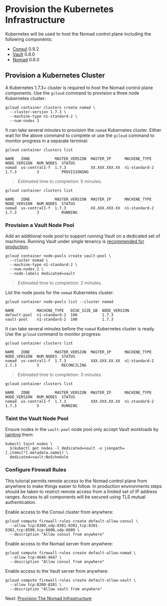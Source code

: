 # Provision the Kubernetes Infrastructure

Kubernetes will be used to host the Nomad control plane including the following components:

* [Consul](https://www.consul.io/) 0.9.2
* [Vault](https://www.vaultproject.io/) 0.8.0
* [Nomad](https://www.nomadproject.io/) 0.6.0

## Provision a Kubernetes Cluster

A Kubernetes 1.7.3+ cluster is required to host the Nomad control plane components. Use the `gcloud` command to provision a three node Kubernetes cluster:

```
gcloud container clusters create nomad \
  --cluster-version 1.7.3 \
  --machine-type n1-standard-2 \
  --num-nodes 3
```

It can take several minutes to provision the `nomad` Kubernetes cluster. Either wait for the above command to complete or use the `gcloud` command to monitor progress in a separate terminal:

```
gcloud container clusters list
```
```
NAME   ZONE           MASTER_VERSION  MASTER_IP      MACHINE_TYPE   NODE_VERSION  NUM_NODES  STATUS
nomad  us-central1-f  1.7.3           XX.XXX.XXX.XX  n1-standard-2  1.7.3         3          PROVISIONING
```

> Estimated time to completion: 5 minutes.

```
gcloud container clusters list
```
```
NAME   ZONE           MASTER_VERSION  MASTER_IP      MACHINE_TYPE   NODE_VERSION  NUM_NODES  STATUS
nomad  us-central1-f  1.7.3           XX.XXX.XXX.XX  n1-standard-2  1.7.3         3          RUNNING
```

### Provision a Vault Node Pool

Add an additional node pool to support running Vault on a dedicated set of machines. Running Vault under single tenancy is [recommended for production](https://www.vaultproject.io/guides/production.html).

```
gcloud container node-pools create vault-pool \
  --cluster nomad \
  --machine-type n1-standard-2 \
  --num-nodes 2 \
  --node-labels dedicated=vault
```

> Estimated time to completion: 2 minutes.

List the node pools for the `nomad` Kubernetes cluster:

```
gcloud container node-pools list --cluster nomad
```
```
NAME          MACHINE_TYPE   DISK_SIZE_GB  NODE_VERSION
default-pool  n1-standard-2  100           1.7.3
vault-pool    n1-standard-2  100           1.7.3
```

It can take several minutes before the `nomad` Kubernetes cluster is ready. Use the `gcloud` command to monitor progress:

```
gcloud container clusters list
```

```
NAME   ZONE           MASTER_VERSION  MASTER_IP      MACHINE_TYPE   NODE_VERSION  NUM_NODES  STATUS
nomad  us-central1-f  1.7.3           XXX.XXX.XX.XX  n1-standard-2  1.7.3         5          RECONCILING
```

> Estimated time to completion: 3 minutes.

```
gcloud container clusters list
```

```
NAME   ZONE           MASTER_VERSION  MASTER_IP      MACHINE_TYPE   NODE_VERSION  NUM_NODES  STATUS
nomad  us-central1-f  1.7.3           XXX.XXX.XX.XX  n1-standard-2  1.7.3         5          RUNNING
```

### Taint the Vault Node Pool

Ensure nodes in the `vault-pool` node pool only accept Vault workloads by [tainting](https://kubernetes.io/docs/concepts/configuration/assign-pod-node/#taints-and-tolerations-beta-feature) them:

```
kubectl taint nodes \
  $(kubectl get nodes -l dedicated=vault -o jsonpath={.items[*].metadata.name}) \
  dedicated=vault:NoSchedule
```

### Configure Firewall Rules

This tutorial permits remote access to the Nomad control plane from anywhere to make things easier to follow. In production environments steps should be taken to restrict remote access from a limited set of IP address ranges. Access to all components will be secured using TLS mutual authentication.  

Enable access to the Consul cluster from anywhere:

```
gcloud compute firewall-rules create default-allow-consul \
  --allow tcp:8300,udp:8301-8302,tcp:8301-8302,tcp:8500,tcp:8600,udp:8600 \
  --description "Allow consul from anywhere"
```

Enable access to the Nomad server from anywhere:

```
gcloud compute firewall-rules create default-allow-nomad \
  --allow tcp:4646-4647 \
  --description "Allow consul from anywhere"
```

Enable access to the Vault server from anywhere:

```
gcloud compute firewall-rules create default-allow-vault \
  --allow tcp:8200-8201 \
  --description "Allow vault from anywhere"
```

Next: [Provision The Nomad Infrastructure](04-nomad-infrastructure.md)

